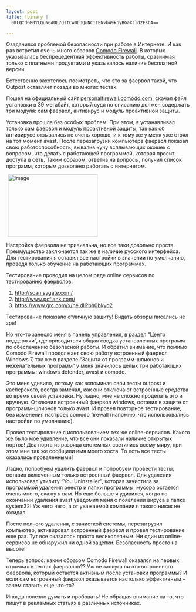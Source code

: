 ```yaml
--- 
layout: post
title: !binary |
  0KLQtdGB0YLQuNGA0L7QstCw0L3QuNC1IENvbW9kbyBGaXJld2FsbA==

---
```

Озадачился проблемой безопасности при работе в Интернете. И как раз встретил очень много обзоров <a href="http://ru.wikipedia.org/wiki/Comodo_Firewall">Comodo Firewall</a>. В которых указывалась беспрецедентная эффективность работы, сравнимая только с платными продуктами и указывалось наличие бесплатной версии.

Естественно захотелось посмотреть, что это за фаервол такой, что Outpost оставляет позади во многих тестах.

Пошел на официальный сайт <a href="http://personalfirewall.comodo.com">personalfirewall.comodo.com</a>, скачал файл установки в 39 мегабайт, который судя по описанию должен содержать три модуля: сам фаервол, антивирус и модуль проактивной защиты.

Установка прошла без особых проблем. При этом, я устанавливал только сам фаервол и модуль проактивной защиты, так как об антивирусе отзывались не очень хорошо, и к тому же у меня уже стоял на тот момент avast. После перезагрузки компьютера фаервол показал свою работоспособность, вывалив кучу всплывающих окошек с вопросом, что делать с работающей программой, которая просит доступа в сеть. Таким образом, ответив на вопросы, получил список программ, которым дозволено работать с интернетом.

<!--more-->

<img class="alignleft" style="display: block; margin: 5px; border: 0pt none;" title="image" src="http://static.juev.ru/2010/01/image.png" border="0" alt="image" width="244" height="170" />

Настройка фаервола не тривиальна, но все таки довольно проста. Преимущество заключается так же в наличие русского интерфейса. Для тестирования я оставил все настройки в значении по умолчанию, проведя только обучение на работающих программах.

Тестирование проводил на целом ряде online сервисов по тестированию фаерволов:
<ol>
	<li><a href="http://scan.sygate.com/">http://scan.sygate.com/</a></li>
	<li><a href="http://www.pcflank.com/">http://www.pcflank.com/</a></li>
	<li><a title="https://www.grc.com/x/ne.dll?bh0bkyd2" href="https://www.grc.com/x/ne.dll?bh0bkyd2">https://www.grc.com/x/ne.dll?bh0bkyd2</a></li>
</ol>
Тестирование показало отличную защиту! Видать обзоры писались не зря!

Но что-то занесло меня в панель управления, в раздел “Центр поддержки”, где приводиться общая сводка установленных программ по обеспечению безопасной работы. И обратил внимание, что помимо Comodo Firewall продолжает свою работу встроенный фаервол Windows 7, так же в разделе “Защита от программ-шпионов и нежелательных программ” у меня значилось целых три работающих программы: windows defender, avast и comodo.

Это меня удивило, потому как вспоминая свои тесты outpost и касперского, всегда замечал, как они отключают встроенные средства во время своей установки. Ну ладно, мне не сложно проделать это и вручную. Отключил встроенный фаервол windows, оставил в защите от программ-шпионов только avast. И провел повторное тестирование, без изменения настроек comodo firewall (напомню, что использовались настройки по умолчанию).

Провел тестирование с использованием тех же online-сервисов. Какого же было мое удивление, что все они показали наличие открытых портов! Два порта из разряда системных светились всему миру, при этом мне так же сообщили имя моего хоста. То есть все тесты оказались проваленными!

Ладно, попробуем удалить фаервол и попробуем провести тесты, оставив включенным только встроенный фаервол. Для удаления использовал утилиту “You Uninstaller”, которая зачистила за программой удаления реестр и папки программы, мусора остается очень много, скажу я вам. Но еще больше я удивился, когда по окончании удаления avast уведомил меня о появлении вируса в папке system32! Уж чего чего, а от уважаемой компании я такого никак не ожидал.

После полного удаления, с зачисткой системы, перезагрузил компьютер, активировал встроенный фаервол и провел тестирование еще раз. Тут все оказалось просто великолепным. Ни один из online-сервисов не обнаружил ни одной зацепки. Безопасность просто на высоте!

Теперь вопрос: каким образом Comodo Firewall оказался на первых строчках в тестах фаерволов?? Уж не заслуга ли это встроенного фаервола, который остается активным после установки программы? И если сам встроенный фаервол оказывается настолько эффективным – зачем ставить еще что-то?

Иногда полезно думать и пробовать! Не обращая внимание на то, что пишут в рекламных статьях в различных источниках.
